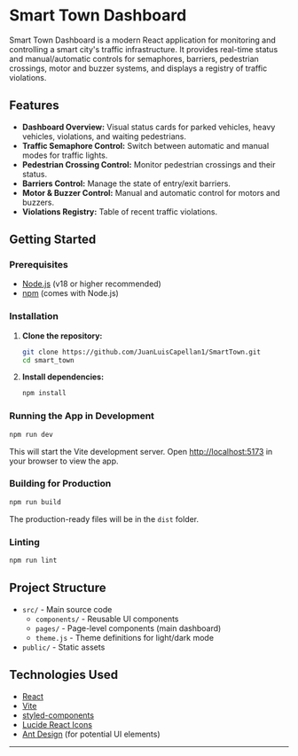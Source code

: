 # Smart Town Dashboard

Smart Town Dashboard is a modern React application for monitoring and controlling a smart city's traffic infrastructure. It provides real-time status and manual/automatic controls for semaphores, barriers, pedestrian crossings, motor and buzzer systems, and displays a registry of traffic violations.

## Features

- **Dashboard Overview:** Visual status cards for parked vehicles, heavy vehicles, violations, and waiting pedestrians.
- **Traffic Semaphore Control:** Switch between automatic and manual modes for traffic lights.
- **Pedestrian Crossing Control:** Monitor pedestrian crossings and their status.
- **Barriers Control:** Manage the state of entry/exit barriers.
- **Motor & Buzzer Control:** Manual and automatic control for motors and buzzers.
- **Violations Registry:** Table of recent traffic violations.

## Getting Started

### Prerequisites

- [Node.js](https://nodejs.org/) (v18 or higher recommended)
- [npm](https://www.npmjs.com/) (comes with Node.js)

### Installation

1. **Clone the repository:**

   ```sh
   git clone https://github.com/JuanLuisCapellan1/SmartTown.git
   cd smart_town
   ```

2. **Install dependencies:**
   ```sh
   npm install
   ```

### Running the App in Development

```sh
npm run dev
```

This will start the Vite development server. Open [http://localhost:5173](http://localhost:5173) in your browser to view the app.

### Building for Production

```sh
npm run build
```

The production-ready files will be in the `dist` folder.

### Linting

```sh
npm run lint
```

## Project Structure

- `src/` - Main source code
  - `components/` - Reusable UI components
  - `pages/` - Page-level components (main dashboard)
  - `theme.js` - Theme definitions for light/dark mode
- `public/` - Static assets

## Technologies Used

- [React](https://react.dev/)
- [Vite](https://vitejs.dev/)
- [styled-components](https://styled-components.com/)
- [Lucide React Icons](https://lucide.dev/)
- [Ant Design](https://ant.design/) (for potential UI elements)

---
